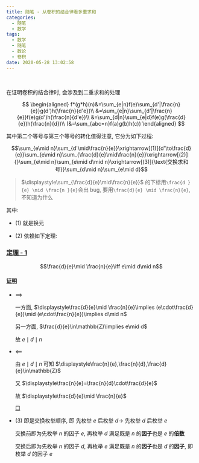 ```yaml
---
title: 随笔 - 从卷积的结合律看多重求和
categories:
  - 随笔
  - 数学
tags:
  - 数学
  - 随笔
  - 数论
  - 卷积
date: 2020-05-28 13:02:58
---
```


$\;$

<!-- more -->

在证明卷积的结合律时, 会涉及到二重求和的处理

$$
\begin{aligned}
  f*(g*h)(n)&=\sum_{e|n}f(e)\sum_{d'|\frac{n}{e}}g(d')h(\frac{n}{d'e})\\
  &=\sum_{e|n}\sum_{d'|\frac{n}{e}}f(e)g(d')h(\frac{n}{d'e})\\
  &=\sum_{d|n}\sum_{e|d}f(e)g(\frac{d}{e})h(\frac{n}{d})\\
  (&=\sum_{abc=n}f(a)g(b)h(c))
\end{aligned}
$$

其中第二个等号与第三个等号的转化值得注意, 它分为如下过程:

$$\sum_{e\mid n}\sum_{d'\mid\frac{n}{e}}\xrightarrow[(1)]{d'\to\frac{d}{e}}\sum_{e\mid n}\sum_{\frac{d}{e}\mid\frac{n}{e}}\xrightarrow[(2)]{}\sum_{e\mid n}\sum_{e\mid d\mid n}\xrightarrow[(3)]{\text{交换求和号}}\sum_{d\mid n}\sum_{e\mid d}$$

> $\displaystyle\sum_{\frac{d}{e}\mid\frac{n}{e}}$ 的下标用`\frac{d }{e} \mid \frac{n }{e}`会出 bug, 要用`\frac{d}{e} \mid \frac{n}{e}`, 不知道为什么

其中:

- (1) 就是换元

- (2) 依赖如下定理:

### <a href="#end-t-1" id="t-1">定理 - 1</a>

$$\frac{d}{e}\mid \frac{n}{e}\iff e\mid d\mid n$$

#### <a href="#t-1" id="p-t-1">证明</a>

- $\implies$

  一方面, $\displaystyle\frac{d}{e}\mid \frac{n}{e}\implies (e\cdot\frac{d}{e})\mid (e\cdot\frac{n}{e})\implies d\mid n$

  另一方面, $\frac{d}{e}\in\mathbb{Z}\implies e\mid d$

  故 $e\mid d\mid n$

- $\impliedby$

  由 $e\mid d\mid n$ 可知 $\displaystyle\frac{n}{e},\frac{n}{d},\frac{d}{e}\in\mathbb{Z}$

  又 $\displaystyle\frac{n}{e}=\frac{n}{d}\cdot\frac{d}{e}$

  故 $\displaystyle\frac{d}{e}\mid \frac{n}{e}$

  <a href="#p-t-1" id="end-t-1">$\Box$</a>

- (3) 即是交换枚举顺序, 即 先枚举 $e$ 后枚举 $d\longrightarrow$ 先枚举 $d$ 后枚举 $e$

  交换前即为先枚举 $n$ 的因子 $e$, 再枚举 $d$ 满足既是 $n$ 的**因子**也是 $e$ 的**倍数**

  交换后即为先枚举 $n$ 的因子 $d$, 再枚举 $e$ 满足既是 $n$ 的**因子**也是 $d$ 的**因子**, 即枚举 $d$ 的因子 $e$
